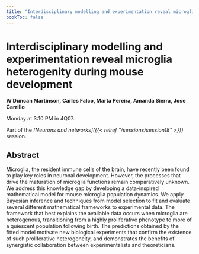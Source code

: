 ```yaml
---
title: "Interdisciplinary modelling and experimentation reveal microglia heterogenity during mouse development"
bookToc: false
---
```


# Interdisciplinary modelling and experimentation reveal microglia heterogenity during mouse development

**W Duncan Martinson, Carles Falco, Marta Pereira, Amanda Sierra, Jose Carrillo**

Monday at 3:10 PM in 4Q07.

Part of the *[Neurons and networks]({{< relref "/sessions/session18" >}})* session.

## Abstract

Microglia, the resident immune cells of the brain, have recently been found to play key roles in neuronal development. However, the processes that drive the maturation of microglia functions remain comparatively unknown. We address this knowledge gap by developing a data-inspired mathematical model for mouse microglia population dynamics. We apply Bayesian inference and techniques from model selection to fit and evaluate several different mathematical frameworks to experimental data. The framework that best explains the available data occurs when microglia are heterogenous, transitioning from a highly proliferative phenotype to more of a quiescent population following birth. The predictions obtained by the fitted model motivate new biological experiments that confirm the existence of such proliferative heterogeneity, and demonstrates the benefits of synergistic collaboration between experimentalists and theoreticians.


